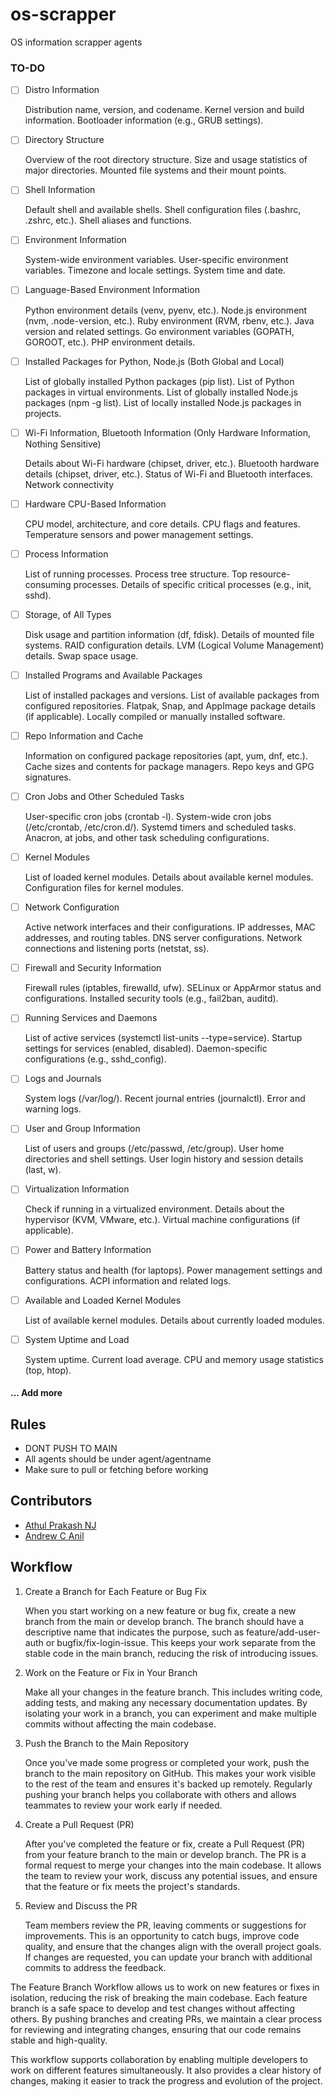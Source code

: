 # os-scrapper

OS information scrapper agents

### TO-DO

- [ ] Distro Information

  Distribution name, version, and codename.
  Kernel version and build information.
  Bootloader information (e.g., GRUB settings).

- [ ] Directory Structure

  Overview of the root directory structure.
  Size and usage statistics of major directories.
  Mounted file systems and their mount points.

- [ ] Shell Information

  Default shell and available shells.
  Shell configuration files (.bashrc, .zshrc, etc.).
  Shell aliases and functions.

- [ ] Environment Information

  System-wide environment variables.
  User-specific environment variables.
  Timezone and locale settings.
  System time and date.

- [ ] Language-Based Environment Information

  Python environment details (venv, pyenv, etc.).
  Node.js environment (nvm, .node-version, etc.).
  Ruby environment (RVM, rbenv, etc.).
  Java version and related settings.
  Go environment variables (GOPATH, GOROOT, etc.).
  PHP environment details.

- [ ] Installed Packages for Python, Node.js (Both Global and Local)

  List of globally installed Python packages (pip list).
  List of Python packages in virtual environments.
  List of globally installed Node.js packages (npm -g list).
  List of locally installed Node.js packages in projects.

- [ ] Wi-Fi Information, Bluetooth Information (Only Hardware Information, Nothing Sensitive)

  Details about Wi-Fi hardware (chipset, driver, etc.).
  Bluetooth hardware details (chipset, driver, etc.).
  Status of Wi-Fi and Bluetooth interfaces. Network connectivity

- [ ] Hardware CPU-Based Information

  CPU model, architecture, and core details.
  CPU flags and features.
  Temperature sensors and power management settings.

- [ ] Process Information

  List of running processes.
  Process tree structure.
  Top resource-consuming processes.
  Details of specific critical processes (e.g., init, sshd).

- [ ] Storage, of All Types

  Disk usage and partition information (df, fdisk).
  Details of mounted file systems.
  RAID configuration details.
  LVM (Logical Volume Management) details.
  Swap space usage.

- [ ] Installed Programs and Available Packages

  List of installed packages and versions.
  List of available packages from configured repositories.
  Flatpak, Snap, and AppImage package details (if applicable).
  Locally compiled or manually installed software.

- [ ] Repo Information and Cache

  Information on configured package repositories (apt, yum, dnf, etc.).
  Cache sizes and contents for package managers.
  Repo keys and GPG signatures.

- [ ] Cron Jobs and Other Scheduled Tasks

  User-specific cron jobs (crontab -l).
  System-wide cron jobs (/etc/crontab, /etc/cron.d/).
  Systemd timers and scheduled tasks.
  Anacron, at jobs, and other task scheduling configurations.

- [ ] Kernel Modules

  List of loaded kernel modules.
  Details about available kernel modules.
  Configuration files for kernel modules.

- [ ] Network Configuration

  Active network interfaces and their configurations.
  IP addresses, MAC addresses, and routing tables.
  DNS server configurations.
  Network connections and listening ports (netstat, ss).

- [ ] Firewall and Security Information

  Firewall rules (iptables, firewalld, ufw).
  SELinux or AppArmor status and configurations.
  Installed security tools (e.g., fail2ban, auditd).

- [ ] Running Services and Daemons

  List of active services (systemctl list-units --type=service).
  Startup settings for services (enabled, disabled).
  Daemon-specific configurations (e.g., sshd_config).

- [ ] Logs and Journals

  System logs (/var/log/).
  Recent journal entries (journalctl).
  Error and warning logs.

- [ ] User and Group Information

  List of users and groups (/etc/passwd, /etc/group).
  User home directories and shell settings.
  User login history and session details (last, w).

- [ ] Virtualization Information

  Check if running in a virtualized environment.
  Details about the hypervisor (KVM, VMware, etc.).
  Virtual machine configurations (if applicable).

- [ ] Power and Battery Information

  Battery status and health (for laptops).
  Power management settings and configurations.
  ACPI information and related logs.

- [ ] Available and Loaded Kernel Modules

  List of available kernel modules.
  Details about currently loaded modules.

- [ ] System Uptime and Load

  System uptime.
  Current load average.
  CPU and memory usage statistics (top, htop).

#### ... Add more

## Rules

- DONT PUSH TO MAIN
- All agents should be under agent/agentname
- Make sure to pull or fetching before working

## Contributors

- [Athul Prakash NJ](https://github.com/psychoSherlock)
- [Andrew C Anil](https://github.com/iamandrewcanil)

## Workflow

1. Create a Branch for Each Feature or Bug Fix

   When you start working on a new feature or bug fix, create a new branch from the main or develop branch. The branch should have a descriptive name that indicates the purpose, such as feature/add-user-auth or bugfix/fix-login-issue.
   This keeps your work separate from the stable code in the main branch, reducing the risk of introducing issues.

2. Work on the Feature or Fix in Your Branch

   Make all your changes in the feature branch. This includes writing code, adding tests, and making any necessary documentation updates.
   By isolating your work in a branch, you can experiment and make multiple commits without affecting the main codebase.

3. Push the Branch to the Main Repository

   Once you've made some progress or completed your work, push the branch to the main repository on GitHub. This makes your work visible to the rest of the team and ensures it's backed up remotely.
   Regularly pushing your branch helps you collaborate with others and allows teammates to review your work early if needed.

4. Create a Pull Request (PR)

   After you've completed the feature or fix, create a Pull Request (PR) from your feature branch to the main or develop branch.
   The PR is a formal request to merge your changes into the main codebase. It allows the team to review your work, discuss any potential issues, and ensure that the feature or fix meets the project's standards.

5. Review and Discuss the PR

   Team members review the PR, leaving comments or suggestions for improvements. This is an opportunity to catch bugs, improve code quality, and ensure that the changes align with the overall project goals.
   If changes are requested, you can update your branch with additional commits to address the feedback.

The Feature Branch Workflow allows us to work on new features or fixes in isolation, reducing the risk of breaking the main codebase. Each feature branch is a safe space to develop and test changes without affecting others. By pushing branches and creating PRs, we maintain a clear process for reviewing and integrating changes, ensuring that our code remains stable and high-quality.

This workflow supports collaboration by enabling multiple developers to work on different features simultaneously. It also provides a clear history of changes, making it easier to track the progress and evolution of the project.

